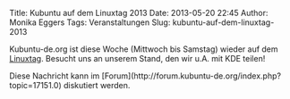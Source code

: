 Title: Kubuntu auf dem Linuxtag 2013
Date: 2013-05-20 22:45
Author: Monika Eggers
Tags: Veranstaltungen
Slug: kubuntu-auf-dem-linuxtag-2013

Kubuntu-de.org ist diese Woche (Mittwoch bis Samstag) wieder auf dem
[Linuxtag](http://www.linuxtag.org/2013/). Besucht uns an unserem Stand,
den wir u.A. mit KDE teilen!

</p>
Diese Nachricht kann im
[Forum](http://forum.kubuntu-de.org/index.php?topic=17151.0) diskutiert
werden.

</p>

